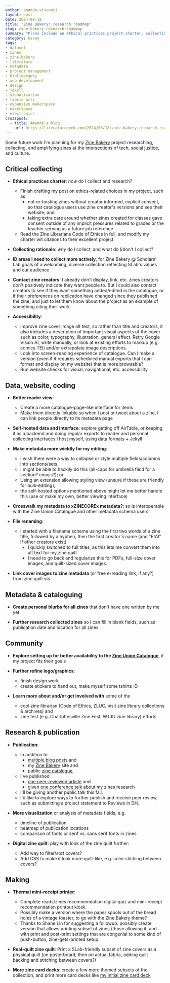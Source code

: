 ```yaml
---
author: amanda-visconti
layout: post
date: 2024-08-18
title: "Zine Bakery: research roadmap"
slug: zine-bakery-research-roadmap
summary: "Plans include an ethical practices project charter, collecting rationale, crosswalk to xZINECOREx metadata, and more."
category: essay
tags:
- dataset
- zines
- zine-bakery
- literature
- metadata
- project management
- bibliography
- web development
- design
- jekyll
- visualization
- fabric arts
- expansive makerspace
- makerspace
- electronics
crosspost:
  - title: Amanda's blog
    url: https://literaturegeek.com/2024/08/18/zine-bakery-research-roadmap
---
```

Some future work I'm planning for my [Zine Bakery](https://zinebakery.com) project researching, collecting, and amplifying zines at the intersections of tech, social justice, and culture.

## Critical collecting
* **Ethical practices charter**: *how* do I collect and research? 
	* Finish drafting my post on ethics-related choices in my project, such as 
		* not re-hosting zines without creator informed, explicit consent, so that catalogue users use zine creator's versions and see their website; and 
		* taking extra care around whether zines created for classes gave consent outside of any implicit pressures related to grades or the teacher serving as a future job reference
	* Read the Zine Librarians Code of Ethics in full, and modify my charter wit citations to their excellent project.

* **Collecting rationale**: *why* do I collect, and what do I/don't I collect?

* **ID areas I need to collect more actively**, for Zine Bakery @ Scholars' Lab goals of a welcoming, diverse collection reflecting SLab's values and our audience

* **Contact zine creators**: I already don't display, link, etc. zines creators don't positively indicate they want people to. But I could also contact creators to see if they want something added/edited in the catalogue, or if their preferences on replication have changed since they published the zine; and just to let them know about the project as an example of something citing their work.

* **Accessibility**:
	* Improve zine cover image alt text, so rather than title and creators, it also includes a description of important visual aspects of the cover such as color, typography, illustration, general effect. Retry Google Vision AI, write manually, or look at existing efforts to markup (e.g. comics TEI) and/or extrapolate image descriptions.
	* Look into screen-reading experience of catalogue. Can I make a version (even if it requires scheduled manual exports that I can format and display on my website) that is more browsable?
	* Run website checks for visual, navigational, etc. accessibility

## Data, website, coding
* **Better reader view**: 
	* Create a more catalogue-page-like interface for items
	* Make them directly linkable so when I post or tweet about a zine, I can link people directly to its metadata page

* **Self-hosted data and interface**: explore getting off AirTable, or keeping it as a backend and doing regular exports to reader and personal collecting interfaces I host myself, using data formats + Jekyll

* **Make metadata more wieldly for my editing**: 
	* I wish there were a way to collapse or style multiple fields/columns into sections/sets. 
	* I might be able to hackily do this (all-caps for umbrella field for a section? emojis?); or 
	* Using an extension allowing styling view (unsure if these are friendly for bulk-editing);
	* the self-hosted options mentioned above might let me better handle this (use or make my own, better viewing interface)
	
* **Crosswalk my metadata to xZINECOREx metadata?**: so is interoperable with the Zine Union Catalogue and other metadata schema users

* **File renaming**: 
	* I started with a filename scheme using the first two words of a zine title, followed by a hyphen, then the first creator's name (and "EtAl" if other creators exist)
		* I quickly switched to full titles, as this lets me convert them into alt text for my zine quilt
		* I need to go back and regularize this for PDFs, full-size cover images, and quilt-sized cover images.

* **Link cover images to zine metadata** (or free e-reading link, if any?) from zine quilt vis

## Metadata & cataloguing
* **Create personal blurbs for all zines** that don't have one written by me yet

* **Further research collected zines** so I can fill in blank fields, such as publication date and location for all zines

## Community
* **Explore setting up for better availability to the [Zine Union Catalogue](https://zinecat.org/)**, if my project fits their goals

* **Further refine logo/graphics**:
	* finish design work
	* create stickers to hand out, make myself some tshirts :D

* **Learn more about and/or get involved with** some of the
	* cool zine librarian (Code of Ethics, ZLUC, visit zine library collections & archives) and 
	* zine fest (e.g. Charlottesville Zine Fest, WTJU zine library) efforts

## Research & publication
* **Publication**: 
	* In addition to 
		* [multiple blog posts](/tag/zines) and
		* my [Zine Bakery](https://zinebakery.com) site and 
		* public [zine catalogue](https://zinebakery.com/pages/zines),
	* I've published 
		* [one peer-reviewed article](https://dhandlib.org/2024/04/29/book-adjacent-database-makerspace-prototypes-repairing-book-centric-citation-bias-in-dh-working-libraries/) and 
		* given [one conference talk](https://literaturegeek.com/2024/08/06/digital-humanities-makerspace-research) about my zines research
	* I'll be giving another public talk this fall. 
	* I'd like to explore ways to further publish and receive peer review, such as submitting a project statement to Reviews in DH.

* **More visualization** or analysis of metadata fields, e.g. 
	* timeline of publication
	* heatmap of publication locations
	* comparison of fonts or serif vs. sans serif fonts in zines
	
* **Digital zine quilt**: play with look of the zine quilt further:
	* Add way to filter/sort covers?
	* Add CSS to make it look more quilt-like, e.g. color stiching between covers?
	
## Making
* **Thermal mini-receipt printer**:
	* Complete reads/zines recommendation digital quiz and mini-receipt recommendation printout kiosk. 
	* Possibly make a version where the paper spools out of the bread holes of a vintage toaster, to go with the Zine Bakery theme?
	* Thanks to Shane Lin for suggesting a followup: possibly create version that allows printing subset of zines (those allowing it, and with print and post-print settings that are congenial to some kind of push-button, zine-gets-printed setup.

* **Real-quilt zine quilt**: Print a SLab-friendly subset of zine covers as a physical quilt (on posterboard; then on actual fabric, adding quilt backing and stitching between covers?)

* **More zine card decks**: create a few more themed subsets of the collection, and print more card decks like [my initial zine card deck](https://literaturegeek.com/2023/06/29/themed-reading-list-decks-zines)